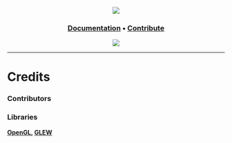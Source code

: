 

<div
  align=center
  items=center
>

![][evil]

<h3>
<a href="" >Documentation</a>
<span> • </span>
<a href="" >Contribute</a>
</h3>

![][license-badge]

</div>

---

# Credits

### Contributors

### Libraries
**[OpenGL][open-gl], [GLEW][glew]**

[evil]: https://static.wixstatic.com/media/dc3006_1ec6dff8d4d247c1ba488031a891333e~mv2.png/v1/fill/w_350,h_200,al_c,lg_1,q_90,enc_auto/logo.png
[g-sd]: https://avatars.githubusercontent.com/u/96849112?s=400&u=5f03427817576fb8a23c9d59e34c1a5c34dbddd6&v=4

[license-badge]: https://img.shields.io/github/license/g-sd/sumo?style=flat-square

[open-gl]: https://www.opengl.org/
[glew]: https://glew.sourceforge.net/
